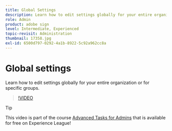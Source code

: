 ```yaml
---
title: Global Settings
description: Learn how to edit settings globally for your entire organization or for specific groups
role: Admin
product: adobe sign
level: Intermediate, Experienced
topic-revisit: Administration
thumbnail: 17358.jpg
exl-id: 6500d797-0292-4a1b-8922-5c92a962cc8a
---
```

# Global settings

Learn how to edit settings globally for your entire organization or for specific groups.

>[!VIDEO](https://video.tv.adobe.com/v/17358?hidetitle=true)

>[!TIP]
>
>This video is part of the course [Advanced Tasks for Admins](https://experienceleague.adobe.com/?recommended=Sign-A-1-2020.1) that is available for free on Experience League!
